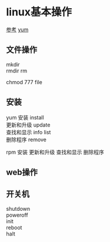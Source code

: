 # linux基本操作
[参考](http://www.runoob.com/linux/linux-tutorial.html)
[yum](https://www.cnblogs.com/liaocheng/p/4243589.html)

## 文件操作
mkdir  
rmdir
rm  



chmod 777 file

## 安装
yum
安装  install  
更新和升级   update  
查找和显示   info list  
删除程序  remove  

rpm 
安装
更新和升级
查找和显示
删除程序
## web操作

## 开关机
shutdown  
poweroff  
init  
reboot  
halt  


